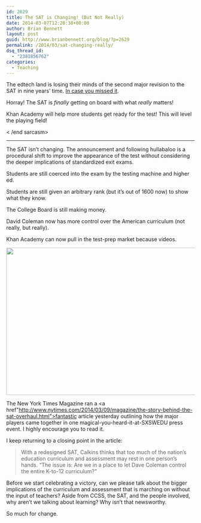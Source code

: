 ```yaml
---
id: 2629
title: The SAT is Changing! (But Not Really)
date: 2014-03-07T12:20:38+00:00
author: Brian Bennett
layout: post
guid: http://www.brianbennett.org/blog/?p=2629
permalink: /2014/03/sat-changing-really/
dsq_thread_id:
  - "2381856762"
categories:
  - Teaching
---
```

The edtech land is losing their minds of the second major revision to the SAT in nine years&#8217; time. [In case you missed it](http://lmgtfy.com/?q=SAT+changing#).

Horray! The SAT is _finally_ getting on board with what _really_ matters!

Khan Academy will help more students get ready for the test! This will level the playing field!

< /end sarcasm>

* * *

The SAT isn&#8217;t changing. The announcement and following hullabaloo is a procedural shift to improve the appearance of the test without considering the deeper implications of standardized exit exams.

Students are still coerced into the exam by the testing machine and higher ed.

Students are still given an arbitrary rank (but it&#8217;s out of 1600 now) to show what they know.

The College Board is still making money.

David Coleman now has more control over the American curriculum (not really, but really).

Khan Academy can now pull in the test-prep market because videos.

<img class="embeddedObject" src="http://content.screencast.com/users/TSCBennett/folders/Snagit/media/6a5bfdaf-a5fa-45ef-8b8c-f68bb0181e63/2014-03-07_12-17-20.jpeg" width="597" height="393" border="0" /></a> 

The New York Times Magazine ran a <a href"http://www.nytimes.com/2014/03/09/magazine/the-story-behind-the-sat-overhaul.html">fantastic article</a> yesterday outlining how the major players came together in one magical-you-heard-it-at-SXSWEDU press event. I highly encourage you to read it.

I keep returning to a closing point in the article:

> With a redesigned SAT, Calkins thinks that too much of the nation’s education curriculum and assessment may rest in one person’s hands. “The issue is: Are we in a place to let Dave Coleman control the entire K-to-12 curriculum?”

Before we start celebrating a victory, can we please talk about the bigger implications of the curriculum and assessment that is marching on without the input of teachers? Aside from CCSS, the SAT, and the people involved, why aren&#8217;t we talking about learning? Why isn&#8217;t that newsworthy.

So much for change.